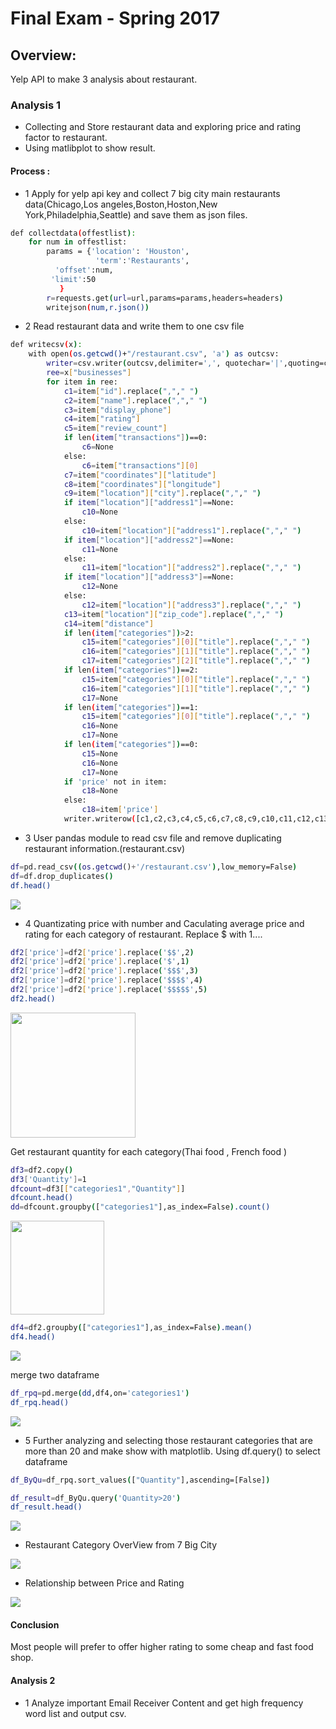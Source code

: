 # Final Exam - Spring 2017 
## Overview:
Yelp API to make 3 analysis about restaurant.  


### Analysis 1
-  Collecting and Store restaurant data and exploring price and rating factor to restaurant.
-  Using matlibplot to show result.

#### Process :
- 1  Apply for yelp api key and collect 7 big city main restaurants data(Chicago,Los angeles,Boston,Hoston,New York,Philadelphia,Seattle) and save them as json files.
```sh
def collectdata(offestlist):
    for num in offestlist:      
        params = {'location': 'Houston',
                   'term':'Restaurants',
          'offset':num,
         'limit':50
           }
        r=requests.get(url=url,params=params,headers=headers)
        writejson(num,r.json())
```        
- 2 Read restaurant data and write them to one csv file
 
```sh
def writecsv(x):
    with open(os.getcwd()+"/restaurant.csv", 'a') as outcsv:      
        writer=csv.writer(outcsv,delimiter=',', quotechar='|',quoting=csv.QUOTE_MINIMAL, lineterminator='\n')   
        ree=x["businesses"]
        for item in ree:
            c1=item["id"].replace(","," ")
            c2=item["name"].replace(","," ")
            c3=item["display_phone"]
            c4=item["rating"]
            c5=item["review_count"]
            if len(item["transactions"])==0:
                c6=None
            else:            
                c6=item["transactions"][0]
            c7=item["coordinates"]["latitude"]
            c8=item["coordinates"]["longitude"]
            c9=item["location"]["city"].replace(","," ")
            if item["location"]["address1"]==None:
                c10=None
            else:
                c10=item["location"]["address1"].replace(","," ")
            if item["location"]["address2"]==None:
                c11=None
            else:
                c11=item["location"]["address2"].replace(","," ")
            if item["location"]["address3"]==None:
                c12=None
            else:
                c12=item["location"]["address3"].replace(","," ")    
            c13=item["location"]["zip_code"].replace(","," ")
            c14=item["distance"]
            if len(item["categories"])>2:
                c15=item["categories"][0]["title"].replace(","," ")
                c16=item["categories"][1]["title"].replace(","," ")
                c17=item["categories"][2]["title"].replace(","," ")
            if len(item["categories"])==2:
                c15=item["categories"][0]["title"].replace(","," ")
                c16=item["categories"][1]["title"].replace(","," ")
                c17=None
            if len(item["categories"])==1:
                c15=item["categories"][0]["title"].replace(","," ")
                c16=None
                c17=None  
            if len(item["categories"])==0:
                c15=None
                c16=None
                c17=None 
            if 'price' not in item:
                c18=None
            else:
                c18=item['price']
            writer.writerow([c1,c2,c3,c4,c5,c6,c7,c8,c9,c10,c11,c12,c13,c14,c15,c16,c17,c18])
```
- 3 User pandas module to read csv file and remove duplicating restaurant information.(restaurant.csv)

```sh
df=pd.read_csv((os.getcwd()+'/restaurant.csv'),low_memory=False)
df=df.drop_duplicates()
df.head()
```

<img src="img/A1-1.png">

- 4 Quantizating price with number and Caculating average price and rating for each category of restaurant.
Replace $ with 1....
```sh
df2['price']=df2['price'].replace('$$',2)
df2['price']=df2['price'].replace('$',1)
df2['price']=df2['price'].replace('$$$',3)
df2['price']=df2['price'].replace('$$$$',4)
df2['price']=df2['price'].replace('$$$$$',5)
df2.head()
```

<img src="img/A1-2.png " width="200" height="200">

Get restaurant quantity for each category(Thai food , French food )
```sh
df3=df2.copy()
df3['Quantity']=1
dfcount=df3[["categories1","Quantity"]]
dfcount.head()
dd=dfcount.groupby(["categories1"],as_index=False).count()

```
<img src="img/A1-3.png" width="150" height="150" > 


```sh
df4=df2.groupby(["categories1"],as_index=False).mean()
df4.head()
```
<img src="img/A1-4.png">



merge two dataframe 


```sh
df_rpq=pd.merge(dd,df4,on='categories1')
df_rpq.head()

```
<img src="img/A1-5.png">

- 5 Further analyzing and selecting those restaurant categories that are more than 20 and make show with matplotlib.
Using df.query() to select dataframe

```sh
df_ByQu=df_rpq.sort_values(["Quantity"],ascending=[False])

df_result=df_ByQu.query('Quantity>20')
df_result.head()


```

<img src="img/A1-6.png">



- Restaurant Category OverView from 7 Big City
<img src="img/A1-7.png">


- Relationship between Price and Rating

<img src="img/A1-8.png">




#### Conclusion
   Most people will prefer to offer higher rating to some cheap and fast food shop.


#### Analysis 2
- 1 Analyze important Email Receiver Content and get high frequency word list and output csv.


